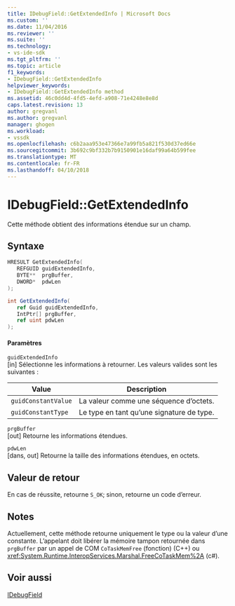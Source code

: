 ```yaml
---
title: IDebugField::GetExtendedInfo | Microsoft Docs
ms.custom: ''
ms.date: 11/04/2016
ms.reviewer: ''
ms.suite: ''
ms.technology:
- vs-ide-sdk
ms.tgt_pltfrm: ''
ms.topic: article
f1_keywords:
- IDebugField::GetExtendedInfo
helpviewer_keywords:
- IDebugField::GetExtendedInfo method
ms.assetid: 46c0dd4d-4fd5-4efd-a908-71e4248e8e8d
caps.latest.revision: 13
author: gregvanl
ms.author: gregvanl
manager: ghogen
ms.workload:
- vssdk
ms.openlocfilehash: c6b2aaa953e47366e7a99fb5a821f530d37ed66e
ms.sourcegitcommit: 3b692c9bf332b7b9150901e16daf99a64b599fee
ms.translationtype: MT
ms.contentlocale: fr-FR
ms.lasthandoff: 04/10/2018
---
```

# <a name="idebugfieldgetextendedinfo"></a>IDebugField::GetExtendedInfo
Cette méthode obtient des informations étendue sur un champ.  
  
## <a name="syntax"></a>Syntaxe  
  
```cpp  
HRESULT GetExtendedInfo(   
   REFGUID guidExtendedInfo,  
   BYTE**  prgBuffer,  
   DWORD*  pdwLen  
);  
```  
  
```csharp  
int GetExtendedInfo(  
   ref Guid guidExtendedInfo,   
   IntPtr[] prgBuffer,   
   ref uint pdwLen  
);  
```  
  
#### <a name="parameters"></a>Paramètres  
 `guidExtendedInfo`  
 [in] Sélectionne les informations à retourner. Les valeurs valides sont les suivantes :  
  
|Value|Description|  
|-----------|-----------------|  
|`guidConstantValue`|La valeur comme une séquence d’octets.|  
|`guidConstantType`|Le type en tant qu’une signature de type.|  
  
 `prgBuffer`  
 [out] Retourne les informations étendues.  
  
 `pdwLen`  
 [dans, out] Retourne la taille des informations étendues, en octets.  
  
## <a name="return-value"></a>Valeur de retour  
 En cas de réussite, retourne `S_OK`; sinon, retourne un code d’erreur.  
  
## <a name="remarks"></a>Notes  
 Actuellement, cette méthode retourne uniquement le type ou la valeur d’une constante. L’appelant doit libérer la mémoire tampon retournée dans `prgBuffer` par un appel de COM `CoTaskMemFree` (fonction) (C++) ou <xref:System.Runtime.InteropServices.Marshal.FreeCoTaskMem%2A> (c#).  
  
## <a name="see-also"></a>Voir aussi  
 [IDebugField](../../../extensibility/debugger/reference/idebugfield.md)